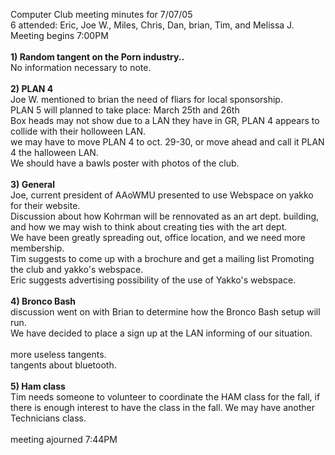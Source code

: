 Computer Club meeting minutes for 7/07/05<br>
6 attended: Eric, Joe W., Miles, Chris, Dan, brian, Tim, and Melissa J.<br>
Meeting begins 7:00PM<br><br>
<b>1) Random tangent on the Porn industry..</b><br>
No information necessary to note.<br>
<br>
<b>2) PLAN 4</b><br>
Joe W. mentioned to brian the need of fliars for local sponsorship.<br>
PLAN 5 will planned to take place: March 25th and 26th<br> 
Box heads may not show due to a LAN they have in GR, PLAN 4 appears to collide with their holloween LAN.<br>
we may have to move PLAN 4 to oct. 29-30, or move ahead and call it PLAN 4 the halloween LAN.<br>
We should have a bawls poster with photos of the club.<br>
<br>
<b>3) General</b><br>
Joe, current president of AAoWMU presented to use Webspace on yakko for their website.<br>
Discussion about how Kohrman will be rennovated as an art dept. building, and how we may wish to think about creating ties with the art dept.<br>
We have been greatly spreading out, office location, and we need more membership.<br>
Tim suggests to come up with a brochure and get a mailing list Promoting the club and yakko's webspace.<br>
Eric suggests advertising possibility of the use of Yakko's webspace.<br>
<br>
<b>4) Bronco Bash</b><br>
discussion went on with Brian to determine how the Bronco Bash setup will run.<br>
We have decided to place a sign up at the LAN informing of our situation.<br>
<br>
more useless tangents.<br>
tangents about bluetooth.<br>
<br>
<b>5) Ham class</b><br>
Tim needs someone to volunteer to coordinate the HAM class for the fall, if there is enough interest to have the class in the fall. We may have another Technicians class.<br>
<br>
meeting ajourned 7:44PM<br>
